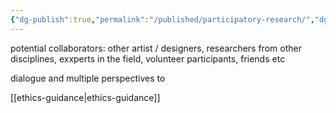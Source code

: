 ```yaml
---
{"dg-publish":true,"permalink":"/published/participatory-research/","dgPassFrontmatter":true,"noteIcon":""}
---
```


potential collaborators: other artist / designers, researchers from other disciplines, exxperts in the field, volunteer participants, friends etc

dialogue and multiple perspectives to 


[[ethics-guidance\|ethics-guidance]]
